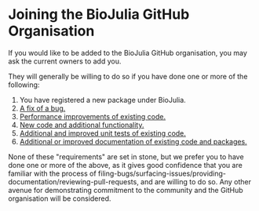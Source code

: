 # Joining the BioJulia GitHub Organisation

If you would like to be added to the BioJulia GitHub organisation,
you may ask the current owners to add you.

They will generally be willing to do so if you have done one or
more of the following:

1. You have registered a new package under BioJulia.
2. [A fix of a bug.](pullrequests.md)
3. [Performance improvements of existing code.](pullrequests.md)
4. [New code and additional functionality.](pullrequests.md)
5. [Additional and improved unit tests of existing code.](pullrequests.md)
6. [Additional or improved documentation of existing code and packages.](pullrequests.md)
  
None of these "requirements" are set in stone,
but we prefer you to have done one or more of the above, as it 
gives good confidence that you are familiar with the process of
filing-bugs/surfacing-issues/providing-documentation/reviewing-pull-requests,
and are willing to do so.
Any other avenue for demonstrating commitment to the community and the
GitHub organisation will be considered. 
